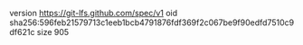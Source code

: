 version https://git-lfs.github.com/spec/v1
oid sha256:596feb21579713c1eeb1bcb4791876fdf369f2c067be9f90edfd7510c9df621c
size 905
